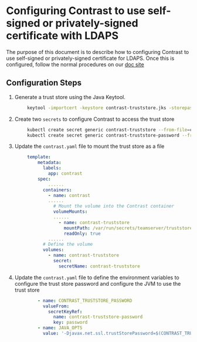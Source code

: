 # Configuring Contrast to use self-signed or privately-signed certificate with LDAPS

The purpose of this document is to describe how to configuring Contrast to use self-signed or privately-signed certificate for LDAPS.
Once this is configured, follow the normal procedures on our [doc site](https://docs.contrastsecurity.com/en/ldap.html)

## Configuration Steps

1. Generate a trust store using the Java Keytool.
```bash
        keytool -importcert -keystore contrast-truststore.jks -storepass changeme -file <ldap cert> -noprompt
```
2. Create two `secrets` to configure Contrast to access the trust store
```bash
        kubectl create secret generic contrast-truststore --from-file=contrast-truststore.jks
        kubectl create secret generic contrast-truststore-password --from-literal=password="changeme"
```

3. Update the `contrast.yaml` file to mount the trust store as a file
```yaml
        template:
            metadata:
              labels:
                app: contrast
            spec:
                ......
              containers:
                - name: contrast
                ......
                  # Mount the volume into the Contrast container
                  volumeMounts:
                  ......
                    - name: contrast-truststore
                      mountPath: /var/run/secrets/teamserver/truststore
                      readOnly: true
                ......
              # Define the volume
              volumes:
                - name: contrast-truststore
                  secret:
                    secretName: contrast-truststore
```
4. Update the `contrast.yaml` file to define the environment variables to configure the trust store password and configure the JVM to use the trust store
```yaml
            - name: CONTRAST_TRUSTSTORE_PASSWORD
              valueFrom:
                secretKeyRef:
                  name: contrast-truststore-password
                  key: password
            - name: JAVA_OPTS
              value: '-Djavax.net.ssl.trustStorePassword=$(CONTRAST_TRUSTSTORE_PASSWORD) -Djavax.net.ssl.trustStore=/var/run/secrets/teamserver/truststore/contrast-truststore.jks'
```